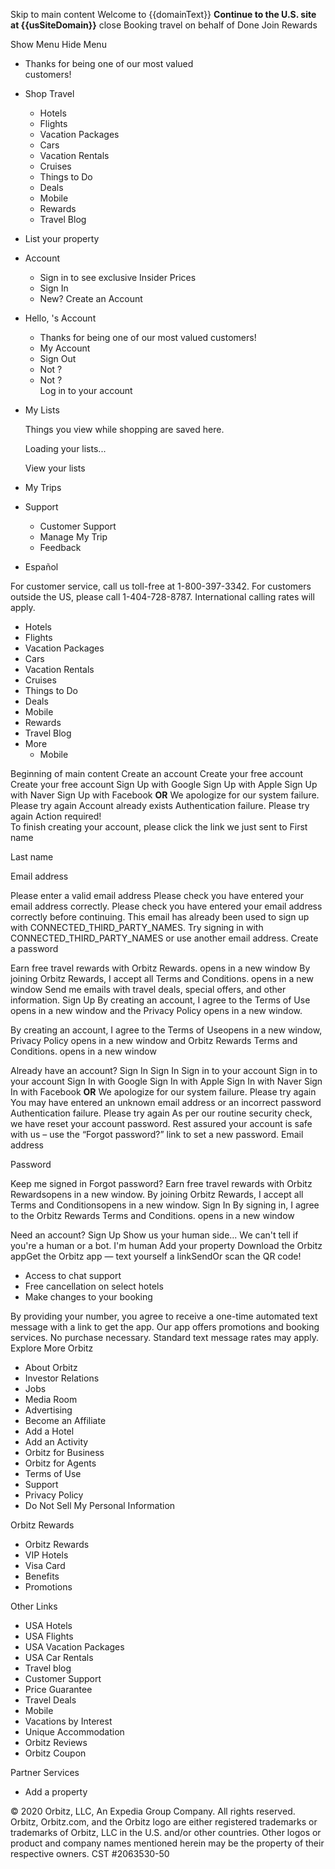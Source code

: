 Skip to main content Welcome to {{domainText}} **Continue to the U.S. site at {{usSiteDomain}}** close Booking travel on behalf of Done Join Rewards

Show Menu Hide Menu

*   Thanks for being one of our most valued  
    customers!
*   Shop Travel
    *   Hotels
    *   Flights
    *   Vacation Packages
    *   Cars
    *   Vacation Rentals
    *   Cruises
    *   Things to Do
    *   Deals
    *   Mobile
    *   Rewards
    *   Travel Blog

*   List your property
*   Account
    *   Sign in to see exclusive Insider Prices
    *   Sign In
    *   New? Create an Account
*   Hello, 's Account
    *   Thanks for being one of our most valued customers!
    *   My Account
    *   Sign Out
    *   Not ?
    *   Not ?  
        Log in to your account
*   My Lists  
    
    Things you view while shopping are saved here.
    
    Loading your lists...
    
    View your lists
*   My Trips
*   Support
    *   Customer Support
    *   Manage My Trip
    *   Feedback
*   Español

For customer service, call us toll-free at 1-800-397-3342. For customers outside the US, please call 1-404-728-8787. International calling rates will apply.

*   Hotels
*   Flights
*   Vacation Packages
*   Cars
*   Vacation Rentals
*   Cruises
*   Things to Do
*   Deals
*   Mobile
*   Rewards
*   Travel Blog
*   More
    *   Mobile

Beginning of main content Create an account Create your free account Create your free account Sign Up with Google Sign Up with Apple Sign Up with Naver Sign Up with Facebook **OR** We apologize for our system failure. Please try again Account already exists Authentication failure. Please try again Action required!  
To finish creating your account, please click the link we just sent to First name

Last name

Email address

Please enter a valid email address Please check you have entered your email address correctly. Please check you have entered your email address correctly before continuing. This email has already been used to sign up with CONNECTED\_THIRD\_PARTY\_NAMES. Try signing in with CONNECTED\_THIRD\_PARTY\_NAMES or use another email address. Create a password

Earn free travel rewards with Orbitz Rewards. opens in a new window By joining Orbitz Rewards, I accept all Terms and Conditions. opens in a new window Send me emails with travel deals, special offers, and other information. Sign Up By creating an account, I agree to the Terms of Use opens in a new window and the Privacy Policy opens in a new window.

By creating an account, I agree to the Terms of Useopens in a new window, Privacy Policy opens in a new window and Orbitz Rewards Terms and Conditions. opens in a new window

Already have an account? Sign In Sign In Sign in to your account Sign in to your account Sign In with Google Sign In with Apple Sign In with Naver Sign In with Facebook **OR** We apologize for our system failure. Please try again You may have entered an unknown email address or an incorrect password Authentication failure. Please try again As per our routine security check, we have reset your account password. Rest assured your account is safe with us – use the “Forgot password?” link to set a new password. Email address

Password

Keep me signed in Forgot password? Earn free travel rewards with Orbitz Rewardsopens in a new window. By joining Orbitz Rewards, I accept all Terms and Conditionsopens in a new window. Sign In By signing in, I agree to the Orbitz Rewards Terms and Conditions. opens in a new window

Need an account? Sign Up Show us your human side... We can't tell if you're a human or a bot. I'm human Add your property Download the Orbitz appGet the Orbitz app — text yourself a linkSendOr scan the QR code!

*   Access to chat support
*   Free cancellation on select hotels
*   Make changes to your booking

By providing your number, you agree to receive a one-time automated text message with a link to get the app. Our app offers promotions and booking services. No purchase necessary. Standard text message rates may apply. Explore More Orbitz

*   About Orbitz
*   Investor Relations
*   Jobs
*   Media Room
*   Advertising
*   Become an Affiliate
*   Add a Hotel
*   Add an Activity
*   Orbitz for Business
*   Orbitz for Agents
*   Terms of Use
*   Support
*   Privacy Policy
*   Do Not Sell My Personal Information

Orbitz Rewards

*   Orbitz Rewards
*   VIP Hotels
*   Visa Card
*   Benefits
*   Promotions

Other Links

*   USA Hotels
*   USA Flights
*   USA Vacation Packages
*   USA Car Rentals
*   Travel blog
*   Customer Support
*   Price Guarantee
*   Travel Deals
*   Mobile
*   Vacations by Interest
*   Unique Accommodation
*   Orbitz Reviews
*   Orbitz Coupon

Partner Services

*   Add a property

© 2020 Orbitz, LLC, An Expedia Group Company. All rights reserved. Orbitz, Orbitz.com, and the Orbitz logo are either registered trademarks or trademarks of Orbitz, LLC in the U.S. and/or other countries. Other logos or product and company names mentioned herein may be the property of their respective owners. CST #2063530-50